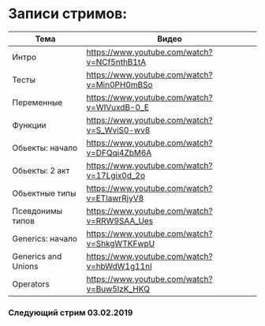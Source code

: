 # Записи стримов:

| Тема                | Видео                                       |
| ------------------- | ------------------------------------------- |
| Интро               | https://www.youtube.com/watch?v=NCf5nthB1tA |
| Тесты               | https://www.youtube.com/watch?v=Min0PH0mBSo |
| Переменные          | https://www.youtube.com/watch?v=WIVuxdB-0_E |
| Функции             | https://www.youtube.com/watch?v=S_WviS0-wv8 |
| Обьекты: начало     | https://www.youtube.com/watch?v=DFQqi4ZbM6A |
| Обьекты: 2 акт      | https://www.youtube.com/watch?v=17Lgix0d_2o |
| Обьектные типы      | https://www.youtube.com/watch?v=ETlawrRjyV8 |
| Псевдонимы типов    | https://www.youtube.com/watch?v=RRW9SAA_Ues |
| Generics: начало    | https://www.youtube.com/watch?v=ShkgWTKFwpU |
| Generics and Unions | https://www.youtube.com/watch?v=hbWdW1g11nI |
| Operators           | https://www.youtube.com/watch?v=Buw5lzK_HKQ |

### Следующий стрим 03.02.2019
